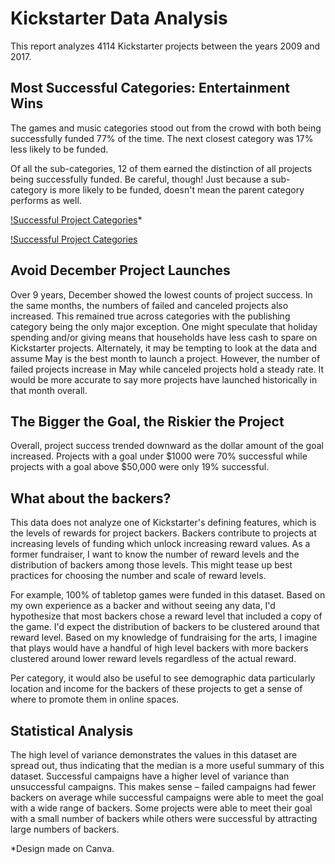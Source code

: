 # Kickstarter Data Analysis

This report analyzes 4114 Kickstarter projects between the years 2009 and 2017. 

## Most Successful Categories: Entertainment Wins
The games and music categories stood out from the crowd with both being successfully funded 77% of the time. The next closest category was 17% less likely to be funded. 

Of all the sub-categories, 12 of them earned the distinction of all projects being successfully funded. Be careful, though! Just because a sub-category is more likely to be funded, doesn't mean the parent category performs as well. 

[!Successful Project Categories](https://github.com/ruthhinkle/kickstarter-analysis/blob/main/Images/subcats-vs-parents.png)*


[!Successful Project Categories](https://github.com/ruthhinkle/kickstarter-analysis/blob/main/Images/successful_categories.PNG)

## Avoid December Project Launches
Over 9 years, December showed the lowest counts of project success. In the same months, the numbers of failed and canceled projects also increased. This remained true across categories with the publishing category being the only major exception. One might speculate that holiday spending and/or giving means that households have less cash to spare on Kickstarter projects. Alternately, it may be tempting to look at the data and assume May is the best month to launch a project. However, the number of failed projects increase in May while canceled projects hold a steady rate. It would be more accurate to say more projects have launched historically in that month overall. 

## The Bigger the Goal, the Riskier the Project
Overall, project success trended downward as the dollar amount of the goal increased. Projects with a goal under $1000 were 70% successful while projects with a goal above $50,000 were only 19% successful. 

## What about the backers?
This data does not analyze one of Kickstarter's defining features, which is the levels of rewards for project backers. Backers contribute to projects at increasing levels of funding which unlock increasing reward values. As a former fundraiser, I want to know the number of reward levels and the distribution of backers among those levels. This might tease up best practices for choosing the number and scale of reward levels. 

For example, 100% of tabletop games were funded in this dataset. Based on my own experience as a backer and without seeing any data, I'd hypothesize that most backers chose a reward level that included a copy of the game. I'd expect the distribution of backers to be clustered around that reward level. Based on my knowledge of fundraising for the arts, I imagine that plays would have a handful of high level backers with more backers clustered around lower reward levels regardless of the actual reward.

Per category, it would also be useful to see demographic data particularly location and income for the backers of these projects to get a sense of where to promote them in online spaces. 

## Statistical Analysis
The high level of variance demonstrates the values in this dataset are spread out, thus indicating that the median is a more useful summary of this dataset. Successful campaigns have a higher level of variance than unsuccessful campaigns. This makes sense – failed campaigns had fewer backers on average while successful campaigns were able to meet the goal with a wide range of backers. Some projects were able to meet their goal with a small number of backers while others were successful by attracting large numbers of backers. 

*Design made on Canva.